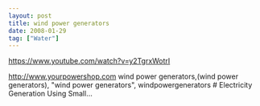 ```yaml
---
layout: post
title: wind power generators
date: 2008-01-29
tag: ["Water"]
---
```


https://www.youtube.com/watch?v=y2TgrxWotrI  

http://www.yourpowershop.com wind power generators,(wind power generators), "wind power generators", windpowergenerators # Electricity Generation Using Small...